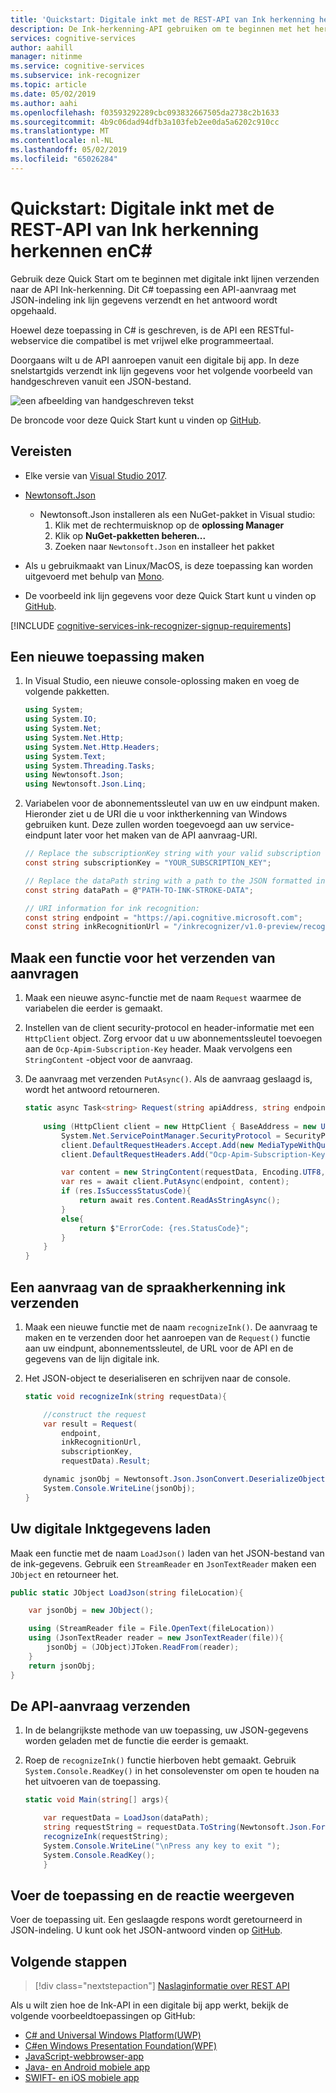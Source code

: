 ```yaml
---
title: 'Quickstart: Digitale inkt met de REST-API van Ink herkenning herkennen enC#'
description: De Ink-herkenning-API gebruiken om te beginnen met het herkennen van digitale inkt lijnen.
services: cognitive-services
author: aahill
manager: nitinme
ms.service: cognitive-services
ms.subservice: ink-recognizer
ms.topic: article
ms.date: 05/02/2019
ms.author: aahi
ms.openlocfilehash: f03593292289cbc093832667505da2738c2b1633
ms.sourcegitcommit: 4b9c06dad94dfb3a103feb2ee0da5a6202c910cc
ms.translationtype: MT
ms.contentlocale: nl-NL
ms.lasthandoff: 05/02/2019
ms.locfileid: "65026284"
---
```

# <a name="quickstart-recognize-digital-ink-with-the-ink-recognizer-rest-api-and-c"></a>Quickstart: Digitale inkt met de REST-API van Ink herkenning herkennen enC#

Gebruik deze Quick Start om te beginnen met digitale inkt lijnen verzenden naar de API Ink-herkenning. Dit C# toepassing een API-aanvraag met JSON-indeling ink lijn gegevens verzendt en het antwoord wordt opgehaald.

Hoewel deze toepassing in C# is geschreven, is de API een RESTful-webservice die compatibel is met vrijwel elke programmeertaal.

Doorgaans wilt u de API aanroepen vanuit een digitale bij app. In deze snelstartgids verzendt ink lijn gegevens voor het volgende voorbeeld van handgeschreven vanuit een JSON-bestand.

![een afbeelding van handgeschreven tekst](../media/handwriting-sample.jpg)

De broncode voor deze Quick Start kunt u vinden op [GitHub](https://go.microsoft.com/fwlink/?linkid=2089502).

## <a name="prerequisites"></a>Vereisten

- Elke versie van [Visual Studio 2017](https://visualstudio.microsoft.com/downloads/).
- [Newtonsoft.Json](https://www.newtonsoft.com/json)
    - Newtonsoft.Json installeren als een NuGet-pakket in Visual studio:
        1. Klik met de rechtermuisknop op de **oplossing Manager**
        2. Klik op **NuGet-pakketten beheren...**
        3. Zoeken naar `Newtonsoft.Json` en installeer het pakket
- Als u gebruikmaakt van Linux/MacOS, is deze toepassing kan worden uitgevoerd met behulp van [Mono](http://www.mono-project.com/).

- De voorbeeld ink lijn gegevens voor deze Quick Start kunt u vinden op [GitHub](https://go.microsoft.com/fwlink/?linkid=2089502).

[!INCLUDE [cognitive-services-ink-recognizer-signup-requirements](../../../../includes/cognitive-services-ink-recognizer-signup-requirements.md)]


## <a name="create-a-new-application"></a>Een nieuwe toepassing maken

1. In Visual Studio, een nieuwe console-oplossing maken en voeg de volgende pakketten. 

    ```csharp
    using System;
    using System.IO;
    using System.Net;
    using System.Net.Http;
    using System.Net.Http.Headers;
    using System.Text;
    using System.Threading.Tasks;
    using Newtonsoft.Json;
    using Newtonsoft.Json.Linq;
    ```

2. Variabelen voor de abonnementssleutel van uw en uw eindpunt maken. Hieronder ziet u de URI die u voor inktherkenning van Windows gebruiken kunt. Deze zullen worden toegevoegd aan uw service-eindpunt later voor het maken van de API aanvraag-URl.

    ```csharp
    // Replace the subscriptionKey string with your valid subscription key.
    const string subscriptionKey = "YOUR_SUBSCRIPTION_KEY";

    // Replace the dataPath string with a path to the JSON formatted ink stroke data.
    const string dataPath = @"PATH-TO-INK-STROKE-DATA"; 

    // URI information for ink recognition:
    const string endpoint = "https://api.cognitive.microsoft.com";
    const string inkRecognitionUrl = "/inkrecognizer/v1.0-preview/recognize";
    ```

## <a name="create-a-function-to-send-requests"></a>Maak een functie voor het verzenden van aanvragen

1. Maak een nieuwe async-functie met de naam `Request` waarmee de variabelen die eerder is gemaakt.

2. Instellen van de client security-protocol en header-informatie met een `HttpClient` object. Zorg ervoor dat u uw abonnementssleutel toevoegen aan de `Ocp-Apim-Subscription-Key` header. Maak vervolgens een `StringContent` -object voor de aanvraag.
 
3. De aanvraag met verzenden `PutAsync()`. Als de aanvraag geslaagd is, wordt het antwoord retourneren.  
    
    ```csharp
    static async Task<string> Request(string apiAddress, string endpoint, string subscriptionKey, string requestData){
        
        using (HttpClient client = new HttpClient { BaseAddress = new Uri(apiAddress) }){
            System.Net.ServicePointManager.SecurityProtocol = SecurityProtocolType.Tls12 | SecurityProtocolType.Tls11 | SecurityProtocolType.Tls;
            client.DefaultRequestHeaders.Accept.Add(new MediaTypeWithQualityHeaderValue("application/json"));
            client.DefaultRequestHeaders.Add("Ocp-Apim-Subscription-Key", subscriptionKey);

            var content = new StringContent(requestData, Encoding.UTF8, "application/json");
            var res = await client.PutAsync(endpoint, content);
            if (res.IsSuccessStatusCode){
                return await res.Content.ReadAsStringAsync();
            }
            else{
                return $"ErrorCode: {res.StatusCode}";
            }
        }
    }
    ```

## <a name="send-an-ink-recognition-request"></a>Een aanvraag van de spraakherkenning ink verzenden

1. Maak een nieuwe functie met de naam `recognizeInk()`. De aanvraag te maken en te verzenden door het aanroepen van de `Request()` functie aan uw eindpunt, abonnementssleutel, de URL voor de API en de gegevens van de lijn digitale ink.

2. Het JSON-object te deserialiseren en schrijven naar de console. 
    
    ```csharp
    static void recognizeInk(string requestData){

        //construct the request
        var result = Request(
            endpoint,
            inkRecognitionUrl,
            subscriptionKey,
            requestData).Result;

        dynamic jsonObj = Newtonsoft.Json.JsonConvert.DeserializeObject(result);
        System.Console.WriteLine(jsonObj);
    }
    ```

## <a name="load-your-digital-ink-data"></a>Uw digitale Inktgegevens laden

Maak een functie met de naam `LoadJson()` laden van het JSON-bestand van de ink-gegevens. Gebruik een `StreamReader` en `JsonTextReader` maken een `JObject` en retourneer het.
    
```csharp
public static JObject LoadJson(string fileLocation){

    var jsonObj = new JObject();

    using (StreamReader file = File.OpenText(fileLocation))
    using (JsonTextReader reader = new JsonTextReader(file)){
        jsonObj = (JObject)JToken.ReadFrom(reader);
    }
    return jsonObj;
}
```

## <a name="send-the-api-request"></a>De API-aanvraag verzenden

1. In de belangrijkste methode van uw toepassing, uw JSON-gegevens worden geladen met de functie die eerder is gemaakt. 

2. Roep de `recognizeInk()` functie hierboven hebt gemaakt. Gebruik `System.Console.ReadKey()` in het consolevenster om open te houden na het uitvoeren van de toepassing.
    
    ```csharp
    static void Main(string[] args){

        var requestData = LoadJson(dataPath);
        string requestString = requestData.ToString(Newtonsoft.Json.Formatting.None);
        recognizeInk(requestString);
        System.Console.WriteLine("\nPress any key to exit ");
        System.Console.ReadKey();
        }
    ```

## <a name="run-the-application-and-view-the-response"></a>Voer de toepassing en de reactie weergeven

Voer de toepassing uit. Een geslaagde respons wordt geretourneerd in JSON-indeling. U kunt ook het JSON-antwoord vinden op [GitHub](https://go.microsoft.com/fwlink/?linkid=2089502).


## <a name="next-steps"></a>Volgende stappen

> [!div class="nextstepaction"]
> [Naslaginformatie over REST API](https://go.microsoft.com/fwlink/?linkid=2089907)


Als u wilt zien hoe de Ink-API in een digitale bij app werkt, bekijk de volgende voorbeeldtoepassingen op GitHub:
* [C# and Universal Windows Platform(UWP)](https://go.microsoft.com/fwlink/?linkid=2089803)  
* [C#en Windows Presentation Foundation(WPF)](https://go.microsoft.com/fwlink/?linkid=2089804)
* [JavaScript-webbrowser-app](https://go.microsoft.com/fwlink/?linkid=2089908)       
* [Java- en Android mobiele app](https://go.microsoft.com/fwlink/?linkid=2089906)
* [SWIFT- en iOS mobiele app](https://go.microsoft.com/fwlink/?linkid=2089805)
